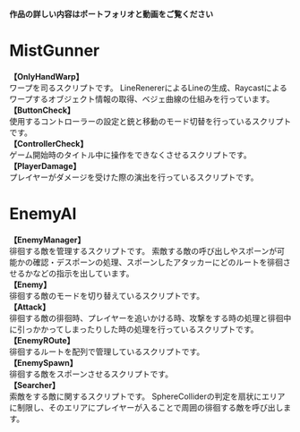 **作品の詳しい内容はポートフォリオと動画をご覧ください**
# MistGunner

**【OnlyHandWarp】**<br>
ワープを司るスクリプトです。
LineRenererによるLineの生成、Raycastによるワープするオブジェクト情報の取得、ベジェ曲線の仕組みを行っています。<br>
**【ButtonCheck】**<br>
使用するコントローラーの設定と銃と移動のモード切替を行っているスクリプトです。<br>
**【ControllerCheck】**<br>
ゲーム開始時のタイトル中に操作をできなくさせるスクリプトです。<br>
**【PlayerDamage】**<br>
プレイヤーがダメージを受けた際の演出を行っているスクリプトです。

# EnemyAI

**【EnemyManager】**<br>
徘徊する敵を管理するスクリプトです。
索敵する敵の呼び出しやスポーンが可能かの確認・デスポーンの処理、スポーンしたアタッカーにどのルートを徘徊させるかなどの指示を出しています。<br>
**【Enemy】**<br>
徘徊する敵のモードを切り替えているスクリプトです。<br>
**【Attack】**<br>
徘徊する敵の徘徊時、プレイヤーを追いかける時、攻撃をする時の処理と徘徊中に引っかかってしまったりした時の処理を行っているスクリプトです。<br>
**【EnemyROute】**<br>
徘徊するルートを配列で管理しているスクリプトです。<br>
**【EnemySpawn】**<br>
徘徊する敵をスポーンさせるスクリプトです。<br>
**【Searcher】**<br>
索敵をする敵に関するスクリプトです。
SphereColliderの判定を扇状にエリアに制限し、そのエリアにプレイヤーが入ることで周囲の徘徊する敵を呼び出します。
